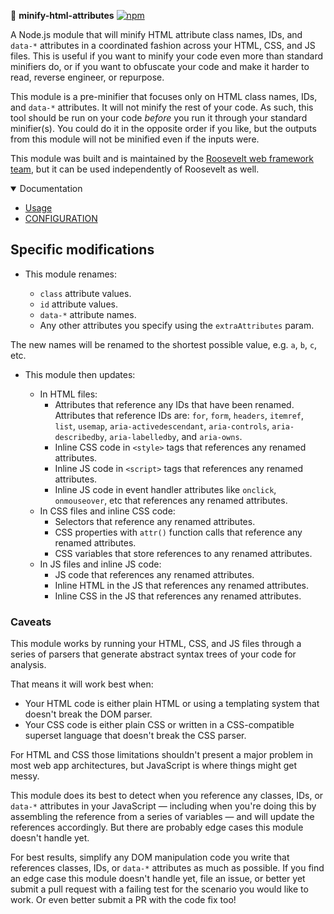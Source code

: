 💫 **minify-html-attributes** [![npm](https://img.shields.io/npm/v/minify-html-attributes.svg)](https://www.npmjs.com/package/minify-html-attributes)

A Node.js module that will minify HTML attribute class names, IDs, and `data-*` attributes in a coordinated fashion across your HTML, CSS, and JS files. This is useful if you want to minify your code even more than standard minifiers do, or if you want to obfuscate your code and make it harder to read, reverse engineer, or repurpose.

This module is a pre-minifier that focuses only on HTML class names, IDs, and `data-*` attributes. It will not minify the rest of your code. As such, this tool should be run on your code *before* you run it through your standard minifier(s). You could do it in the opposite order if you like, but the outputs from this module will not be minified even if the inputs were.

This module was built and is maintained by the [Roosevelt web framework](https://rooseveltframework.org) [team](https://rooseveltframework.org/contributors), but it can be used independently of Roosevelt as well.

<details open>
  <summary>Documentation</summary>
  <ul>
    <li><a href="./USAGE.md">Usage</a></li>
    <li><a href="./CONFIGURATION.md">CONFIGURATION</a></li>
  </ul>
</details>

## Specific modifications

- This module renames:

  - `class` attribute values.
  - `id` attribute values.
  - `data-*` attribute names.
  - Any other attributes you specify using the `extraAttributes` param.

The new names will be renamed to the shortest possible value, e.g. `a`, `b`, `c`, etc.

- This module then updates:

  - In HTML files:
    - Attributes that reference any IDs that have been renamed. Attributes that reference IDs are: `for`, `form`, `headers`, `itemref`, `list`, `usemap`, `aria-activedescendant`, `aria-controls`, `aria-describedby`, `aria-labelledby`, and `aria-owns`.
    - Inline CSS code in `<style>` tags that references any renamed attributes.
    - Inline JS code in `<script>` tags that references any renamed attributes.
    - Inline JS code in event handler attributes like `onclick`, `onmouseover`, etc that references any renamed attributes.
  - In CSS files and inline CSS code:
    - Selectors that reference any renamed attributes.
    - CSS properties with `attr()` function calls that reference any renamed attributes.
    - CSS variables that store references to any renamed attributes.
  - In JS files and inline JS code:
    - JS code that references any renamed attributes.
    - Inline HTML in the JS that references any renamed attributes.
    - Inline CSS in the JS that references any renamed attributes.

### Caveats

This module works by running your HTML, CSS, and JS files through a series of parsers that generate abstract syntax trees of your code for analysis.

That means it will work best when:

- Your HTML code is either plain HTML or using a templating system that doesn't break the DOM parser.
- Your CSS code is either plain CSS or written in a CSS-compatible superset language that doesn't break the CSS parser.

For HTML and CSS those limitations shouldn't present a major problem in most web app architectures, but JavaScript is where things might get messy.

This module does its best to detect when you reference any classes, IDs, or `data-*` attributes in your JavaScript — including when you're doing this by assembling the reference from a series of variables — and will update the references accordingly. But there are probably edge cases this module doesn't handle yet.

For best results, simplify any DOM manipulation code you write that references classes, IDs, or `data-*` attributes as much as possible. If you find an edge case this module doesn't handle yet, file an issue, or better yet submit a pull request with a failing test for the scenario you would like to work. Or even better submit a PR with the code fix too!
